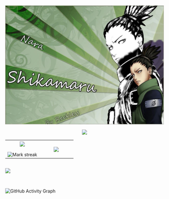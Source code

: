 ![shikamaru](https://github.com/whitebird1016/Clean-Code-in-JavaScript/blob/main/CUEVhE5.webp)


<p  align="center">
<img src="https://user-images.githubusercontent.com/73097560/115834477-dbab4500-a447-11eb-908a-139a6edaec5c.gif"> 
                  
  <br>
  
<table border="0" align="center">
<tr border="0">
<td width="50%" align="center">
  
   <img  align="center"  src="https://github-readme-stats.vercel.app/api?username=whitebird1016&theme=cobalt&show_icons=true&count_private=true" />
  <br></br>
  <img  title="🔥 Get streak stats for your profile at git.io/streak-stats" alt="Mark streak" src="https://github-readme-streak-stats.herokuapp.com/?user=whitebird1016&theme=dark&hide_border=true" />


  
</td>

<td width="50%" align="center">

  <img  align="center"  src="https://github-readme-stats.anuraghazra1.vercel.app/api/top-langs/?username=whitebird1016&theme=dark&hide_border=true&no-bg=true&no-frame=true&langs_count=10"/>
  
  </td>
</tr>
</table>

<br>







<img src="https://user-images.githubusercontent.com/73097560/115834477-dbab4500-a447-11eb-908a-139a6edaec5c.gif">
</p>  
                                                                                    









<!-- 
<br>
<p align="center">
<div align=center>
  <a href="https://github.com/ryo-ma/github-profile-trophy" title="Go to Source">
      <img align="center" width=100% src="https://github-profile-trophy.vercel.app/?username=whitebird1016&theme=radical&margin-h=15&margin-w=5&no-bg=true" alt="TROPHY" />
    </a>
</div>
</p>

<br>
 -->
<!--  <hr> -->






<br>
<p align="centre">
 
![GitHub Activity Graph](https://activity-graph.herokuapp.com/graph?username=whitebird1016&bg_color=000000&color=4fff67&line=4fff67&point=ffffff&area=true&hide_border=true)  </p>



